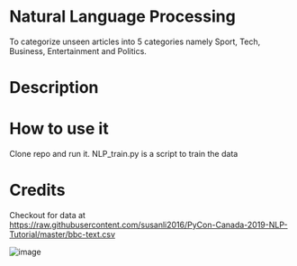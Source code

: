 # Natural Language Processing
 To categorize unseen articles into 5 categories namely Sport, Tech, Business, Entertainment and Politics.


# Description

# How to use it
Clone repo and run it.
NLP_train.py is a script to train the data

# Credits 
Checkout for data at 
https://raw.githubusercontent.com/susanli2016/PyCon-Canada-2019-NLP-Tutorial/master/bbc-text.csv


![image](Model'sArchitecture.png) 
